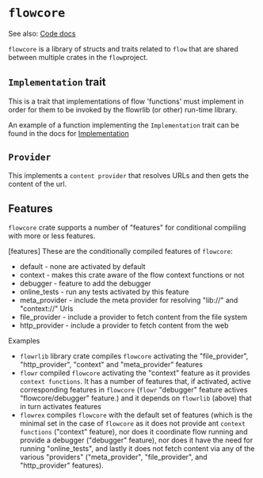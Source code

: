 # `flowcore`

See also: [Code docs](http://andrewdavidmackenzie.github.io/flow/code/doc/flowcore/index.html)

`flowcore` is a library of structs and traits related to `flow` that are shared between multiple
crates in the `flow`project.

## `Implementation` trait

This is a trait that implementations of flow 'functions' must implement in order for them to be invoked
by the flowrlib (or other) run-time library.

An example of a function implementing the `Implementation` trait can be found in the
docs for [Implementation](http://andrewdavidmackenzie.github.io/flow/code/doc/flowcore/trait.Implementation.html)

## `Provider`
This implements a `content provider` that resolves URLs and then gets the content of the url.

## Features
`flowcore` crate supports a number of "features" for conditional compiling with more or less features.

[features]
These are the conditionally compiled features of `flowcore`:
- default - none are activated by default
- context - makes this crate aware of the flow context functions or not
- debugger - feature to add the debugger
- online_tests - run any tests activated by this feature
- meta_provider - include the meta provider for resolving "lib://" and "context://" Urls
- file_provider - include a provider to fetch content from the file system
- http_provider - include a provider to fetch content from the web

Examples
- `flowrlib` library crate compiles `flowcore` activating the "file_provider", "http_provider",
  "context" and "meta_provider" features
- `flowr` compiled `flowcore` activating the "context" feature as it provides `context functions`. It has a 
number of features that, if activated, active corresponding features in `flowcore` (`flowr` "debugger"
feature actives "flowcore/debugger" feature.) and it depends on `flowrlib` (above) that in turn activates
features
- `flowrex` compiles `flowcore` with the default set of features (which is the minimal set in the case
of `flowcore` as it does not provide ant `context functions` ("context" feature), nor does it coordinate flow
running and provide a debugger ("debugger" feature), nor does it have the need for running "online_tests",
and lastly it does not fetch content via any of the various "providers" ("meta_provider", "file_provider",
and "http_provider" features).